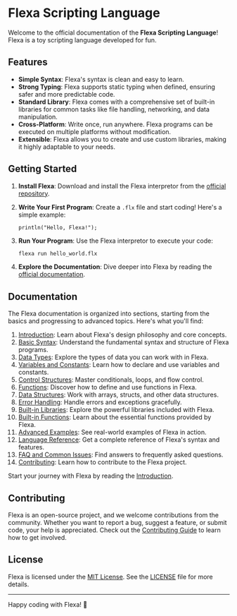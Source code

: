 # Flexa Scripting Language

Welcome to the official documentation of the **Flexa Scripting Language**! Flexa is a toy scripting language developed for fun.

## Features

- **Simple Syntax**: Flexa's syntax is clean and easy to learn.
- **Strong Typing**: Flexa supports static typing when defined, ensuring safer and more predictable code.
- **Standard Library**: Flexa comes with a comprehensive set of built-in libraries for common tasks like file handling, networking, and data manipulation.
- **Cross-Platform**: Write once, run anywhere. Flexa programs can be executed on multiple platforms without modification.
- **Extensible**: Flexa allows you to create and use custom libraries, making it highly adaptable to your needs.

## Getting Started

1. **Install Flexa**: Download and install the Flexa interpretor from the [official repository](https://github.com/flexa-script/interpreter).
2. **Write Your First Program**: Create a `.flx` file and start coding! Here's a simple example:

    ```flexa
    println("Hello, Flexa!");
    ```

3. **Run Your Program**: Use the Flexa interpretor to execute your code:

    ```bash
    flexa run hello_world.flx
    ```

4. **Explore the Documentation**: Dive deeper into Flexa by reading the [official documentation](https://flexa-script.github.io/docs/).

## Documentation

The Flexa documentation is organized into sections, starting from the basics and progressing to advanced topics. Here's what you'll find:

1. [Introduction](https://flexa-script.github.io/docs/introduction): Learn about Flexa's design philosophy and core concepts.
2. [Basic Syntax](https://flexa-script.github.io/docs/basic-syntax): Understand the fundamental syntax and structure of Flexa programs.
3. [Data Types](https://flexa-script.github.io/docs/data-types): Explore the types of data you can work with in Flexa.
4. [Variables and Constants](https://flexa-script.github.io/docs/variables-and-constants): Learn how to declare and use variables and constants.
5. [Control Structures](https://flexa-script.github.io/docs/control-structures): Master conditionals, loops, and flow control.
6. [Functions](https://flexa-script.github.io/docs/functions): Discover how to define and use functions in Flexa.
7. [Data Structures](https://flexa-script.github.io/docs/data-structures): Work with arrays, structs, and other data structures.
8. [Error Handling](https://flexa-script.github.io/docs/error-handling): Handle errors and exceptions gracefully.
9. [Built-in Libraries](https://flexa-script.github.io/docs/built-in-libraries): Explore the powerful libraries included with Flexa.
10. [Built-in Functions](https://flexa-script.github.io/docs/built-in-functions): Learn about the essential functions provided by Flexa.
11. [Advanced Examples](https://flexa-script.github.io/docs/advanced-examples): See real-world examples of Flexa in action.
12. [Language Reference](https://flexa-script.github.io/docs/language-reference): Get a complete reference of Flexa's syntax and features.
13. [FAQ and Common Issues](https://flexa-script.github.io/docs/faq-and-common-issues): Find answers to frequently asked questions.
14. [Contributing](https://flexa-script.github.io/docs/contributing): Learn how to contribute to the Flexa project.

Start your journey with Flexa by reading the [Introduction](https://flexa-script.github.io/docs/introduction).

## Contributing

Flexa is an open-source project, and we welcome contributions from the community. Whether you want to report a bug, suggest a feature, or submit code, your help is appreciated. Check out the [Contributing Guide](https://flexa-script.github.io/docs/contributing) to learn how to get involved.

## License

Flexa is licensed under the [MIT License](https://mit-license.org/). See the [LICENSE](LICENSE) file for more details.

---

Happy coding with Flexa! 🚀
